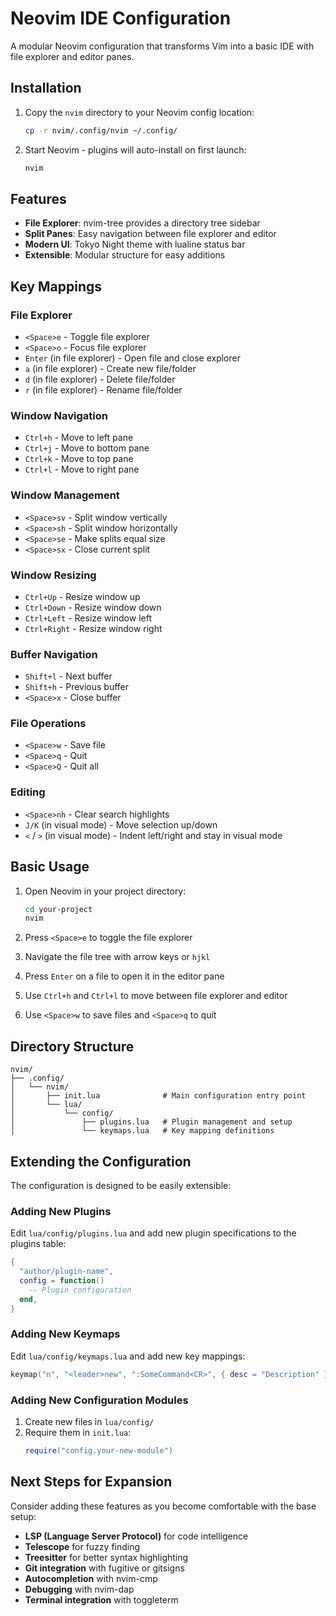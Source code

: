 # Neovim IDE Configuration

A modular Neovim configuration that transforms Vim into a basic IDE with file explorer and editor panes.

## Installation

1. Copy the `nvim` directory to your Neovim config location:
   ```bash
   cp -r nvim/.config/nvim ~/.config/
   ```

2. Start Neovim - plugins will auto-install on first launch:
   ```bash
   nvim
   ```

## Features

- **File Explorer**: nvim-tree provides a directory tree sidebar
- **Split Panes**: Easy navigation between file explorer and editor
- **Modern UI**: Tokyo Night theme with lualine status bar
- **Extensible**: Modular structure for easy additions

## Key Mappings

### File Explorer
- `<Space>e` - Toggle file explorer
- `<Space>o` - Focus file explorer
- `Enter` (in file explorer) - Open file and close explorer
- `a` (in file explorer) - Create new file/folder
- `d` (in file explorer) - Delete file/folder
- `r` (in file explorer) - Rename file/folder

### Window Navigation
- `Ctrl+h` - Move to left pane
- `Ctrl+j` - Move to bottom pane
- `Ctrl+k` - Move to top pane
- `Ctrl+l` - Move to right pane

### Window Management
- `<Space>sv` - Split window vertically
- `<Space>sh` - Split window horizontally
- `<Space>se` - Make splits equal size
- `<Space>sx` - Close current split

### Window Resizing
- `Ctrl+Up` - Resize window up
- `Ctrl+Down` - Resize window down
- `Ctrl+Left` - Resize window left
- `Ctrl+Right` - Resize window right

### Buffer Navigation
- `Shift+l` - Next buffer
- `Shift+h` - Previous buffer
- `<Space>x` - Close buffer

### File Operations
- `<Space>w` - Save file
- `<Space>q` - Quit
- `<Space>Q` - Quit all

### Editing
- `<Space>nh` - Clear search highlights
- `J/K` (in visual mode) - Move selection up/down
- `<` / `>` (in visual mode) - Indent left/right and stay in visual mode

## Basic Usage

1. Open Neovim in your project directory:
   ```bash
   cd your-project
   nvim
   ```

2. Press `<Space>e` to toggle the file explorer

3. Navigate the file tree with arrow keys or `hjkl`

4. Press `Enter` on a file to open it in the editor pane

5. Use `Ctrl+h` and `Ctrl+l` to move between file explorer and editor

6. Use `<Space>w` to save files and `<Space>q` to quit

## Directory Structure

```
nvim/
├── .config/
│   └── nvim/
│       ├── init.lua              # Main configuration entry point
│       └── lua/
│           └── config/
│               ├── plugins.lua   # Plugin management and setup
│               └── keymaps.lua   # Key mapping definitions
```

## Extending the Configuration

The configuration is designed to be easily extensible:

### Adding New Plugins

Edit `lua/config/plugins.lua` and add new plugin specifications to the plugins table:

```lua
{
  "author/plugin-name",
  config = function()
    -- Plugin configuration
  end,
}
```

### Adding New Keymaps

Edit `lua/config/keymaps.lua` and add new key mappings:

```lua
keymap("n", "<leader>new", ":SomeCommand<CR>", { desc = "Description" })
```

### Adding New Configuration Modules

1. Create new files in `lua/config/`
2. Require them in `init.lua`:
   ```lua
   require("config.your-new-module")
   ```

## Next Steps for Expansion

Consider adding these features as you become comfortable with the base setup:

- **LSP (Language Server Protocol)** for code intelligence
- **Telescope** for fuzzy finding
- **Treesitter** for better syntax highlighting
- **Git integration** with fugitive or gitsigns
- **Autocompletion** with nvim-cmp
- **Debugging** with nvim-dap
- **Terminal integration** with toggleterm

